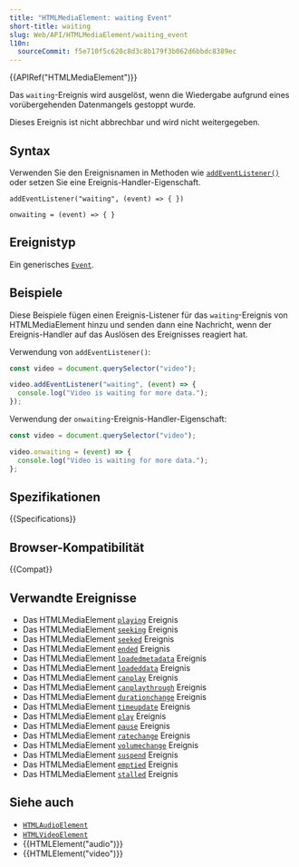 ```yaml
---
title: "HTMLMediaElement: waiting Event"
short-title: waiting
slug: Web/API/HTMLMediaElement/waiting_event
l10n:
  sourceCommit: f5e710f5c620c8d3c8b179f3b062d6bbdc8389ec
---
```


{{APIRef("HTMLMediaElement")}}

Das `waiting`-Ereignis wird ausgelöst, wenn die Wiedergabe aufgrund eines vorübergehenden Datenmangels gestoppt wurde.

Dieses Ereignis ist nicht abbrechbar und wird nicht weitergegeben.

## Syntax

Verwenden Sie den Ereignisnamen in Methoden wie [`addEventListener()`](/de/docs/Web/API/EventTarget/addEventListener) oder setzen Sie eine Ereignis-Handler-Eigenschaft.

```js-nolint
addEventListener("waiting", (event) => { })

onwaiting = (event) => { }
```

## Ereignistyp

Ein generisches [`Event`](/de/docs/Web/API/Event).

## Beispiele

Diese Beispiele fügen einen Ereignis-Listener für das `waiting`-Ereignis von HTMLMediaElement hinzu und senden dann eine Nachricht, wenn der Ereignis-Handler auf das Auslösen des Ereignisses reagiert hat.

Verwendung von `addEventListener()`:

```js
const video = document.querySelector("video");

video.addEventListener("waiting", (event) => {
  console.log("Video is waiting for more data.");
});
```

Verwendung der `onwaiting`-Ereignis-Handler-Eigenschaft:

```js
const video = document.querySelector("video");

video.onwaiting = (event) => {
  console.log("Video is waiting for more data.");
};
```

## Spezifikationen

{{Specifications}}

## Browser-Kompatibilität

{{Compat}}

## Verwandte Ereignisse

- Das HTMLMediaElement [`playing`](/de/docs/Web/API/HTMLMediaElement/playing_event) Ereignis
- Das HTMLMediaElement [`seeking`](/de/docs/Web/API/HTMLMediaElement/seeking_event) Ereignis
- Das HTMLMediaElement [`seeked`](/de/docs/Web/API/HTMLMediaElement/seeked_event) Ereignis
- Das HTMLMediaElement [`ended`](/de/docs/Web/API/HTMLMediaElement/ended_event) Ereignis
- Das HTMLMediaElement [`loadedmetadata`](/de/docs/Web/API/HTMLMediaElement/loadedmetadata_event) Ereignis
- Das HTMLMediaElement [`loadeddata`](/de/docs/Web/API/HTMLMediaElement/loadeddata_event) Ereignis
- Das HTMLMediaElement [`canplay`](/de/docs/Web/API/HTMLMediaElement/canplay_event) Ereignis
- Das HTMLMediaElement [`canplaythrough`](/de/docs/Web/API/HTMLMediaElement/canplaythrough_event) Ereignis
- Das HTMLMediaElement [`durationchange`](/de/docs/Web/API/HTMLMediaElement/durationchange_event) Ereignis
- Das HTMLMediaElement [`timeupdate`](/de/docs/Web/API/HTMLMediaElement/timeupdate_event) Ereignis
- Das HTMLMediaElement [`play`](/de/docs/Web/API/HTMLMediaElement/play_event) Ereignis
- Das HTMLMediaElement [`pause`](/de/docs/Web/API/HTMLMediaElement/pause_event) Ereignis
- Das HTMLMediaElement [`ratechange`](/de/docs/Web/API/HTMLMediaElement/ratechange_event) Ereignis
- Das HTMLMediaElement [`volumechange`](/de/docs/Web/API/HTMLMediaElement/volumechange_event) Ereignis
- Das HTMLMediaElement [`suspend`](/de/docs/Web/API/HTMLMediaElement/suspend_event) Ereignis
- Das HTMLMediaElement [`emptied`](/de/docs/Web/API/HTMLMediaElement/emptied_event) Ereignis
- Das HTMLMediaElement [`stalled`](/de/docs/Web/API/HTMLMediaElement/stalled_event) Ereignis

## Siehe auch

- [`HTMLAudioElement`](/de/docs/Web/API/HTMLAudioElement)
- [`HTMLVideoElement`](/de/docs/Web/API/HTMLVideoElement)
- {{HTMLElement("audio")}}
- {{HTMLElement("video")}}

